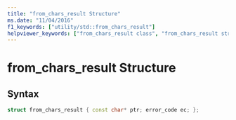 ```yaml
---
title: "from_chars_result Structure"
ms.date: "11/04/2016"
f1_keywords: ["utility/std::from_chars_result"]
helpviewer_keywords: ["from_chars_result class", "from_chars_result structure"]
---
```

# from_chars_result Structure

## Syntax

```cpp
struct from_chars_result { const char* ptr; error_code ec; };
```

